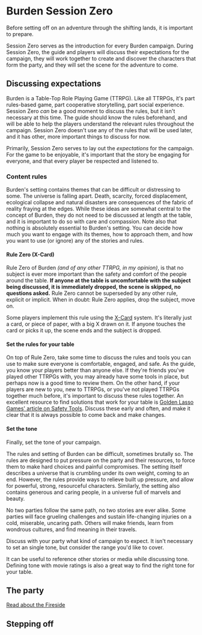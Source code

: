 # Burden Session Zero

Before setting off on an adventure through the shifting lands, it is important to prepare.

Session Zero serves as the introduction for every Burden campaign. During Session Zero, the guide and players will discuss their expectations for the campaign, they will work together to create and discover the characters that form the party, and they will set the scene for the adventure to come.

## Discussing expectations

Burden is a Table-Top Role Playing Game (TTRPG).
Like all TTRPGs, it's part rules-based game, part cooperative storytelling, part social experience.
Session Zero *can* be a good moment to discuss the rules, but it isn't necessary at this time. The guide should know the rules beforehand, and will be able to help the players understand the relevant rules throughout the campaign. Session Zero doesn't use any of the rules that will be used later, and it has other, more important things to discuss for now.

Primarily, Session Zero serves to lay out the *expectations* for the campaign. For the game to be enjoyable, it's important that the story be engaging for everyone, and that every player be respected and listened to.

### Content rules

Burden's setting contains themes that can be difficult or distressing to some. The universe is falling apart. Death, scarcity, forced displacement, ecological collapse and natural disasters are consequences of the fabric of reality fraying at the edges. While these ideas are somewhat central to the concept of Burden, they do not need to be discussed at length at the table, and it is important to do so with care and compassion.
Note also that nothing is absolutely essential to Burden's setting. You can decide how much you want to engage with its themes, how to approach them, and how you want to use (or ignore) any of the stories and rules.

#### Rule Zero (X-Card)

Rule Zero of Burden *(and of any other TTRPG, in my opinion)*, is that no subject is ever more important than the safety and comfort of the people around the table.
**If anyone at the table is uncomfortable with the subject being discussed, it is immediately dropped, the scene is skipped, no questions asked.**
Rule Zero cannot be superseded by any other rule, explicit or implicit. When in doubt: Rule Zero applies, drop the subject, move on.

Some players implement this rule using the [X-Card](http://tinyurl.com/x-card-rpg) system. It's literally just a card, or piece of paper, with a big X drawn on it. If anyone touches the card or picks it up, the scene ends and the subject is dropped.

#### Set the rules for your table

On top of Rule Zero, take some time to discuss the rules and tools you can use to make sure everyone is comfortable, engaged, and safe.
As the guide, you know your players better than anyone else. If they're friends you've played other TTRPGs with, you may already have some tools in place, but perhaps now is a good time to review them. On the other hand, if your players are new to you, new to TTRPGs, or you've not played TTRPGs together much before, it's important to discuss these rules together.
An excellent resource to find solutions that work for your table is [Golden Lasso Games' article on Safety Tools](https://goldenlassogames.com/tools).
Discuss these early and often, and make it clear that it is always possible to come back and make changes.

#### Set the tone

Finally, set the tone of your campaign.

The rules and setting of Burden can be difficult, sometimes brutally so. The rules are designed to put pressure on the party and their resources, to force them to make hard choices and painful compromises. The setting itself describes a universe that is crumbling under its own weight, coming to an end.
However, the rules provide ways to relieve built up pressure, and allow for powerful, strong, resourceful characters. Similarly, the setting also contains generous and caring people, in a universe full of marvels and beauty.

No two parties follow the same path, no two stories are ever alike. Some parties will face grueling challenges and sustain life-changing injuries on a cold, miserable, uncaring path. Others will make friends, learn from wondrous cultures, and find meaning in their travels.

Discuss with your party what kind of campaign to expect. It isn't necessary to set an single tone, but consider the range you'd like to cover.

It can be useful to reference other stories or media while discussing tone. Defining tone with movie ratings is also a great way to find the right tone for your table.

## The party

[Read about the Fireside](/burden/fireside)

## Stepping off